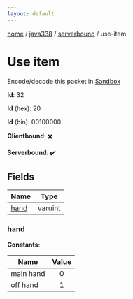 ```yaml
---
layout: default
---
```


[home](/)  /  [java338](/protocol/java338)  /  [serverbound](/protocol/java338/serverbound)  /  use-item

# Use item

Encode/decode this packet in [Sandbox](../../../sandbox/java338#serverbound.use_item)

**Id**: 32

**Id** (hex): 20

**Id** (bin): 00100000

**Clientbound**: ✖️

**Serverbound**: ✔️

## Fields

Name | Type
---|---
[hand](#hand) | varuint

### hand

**Constants**:

Name | Value
---|:---:
main hand | 0
off hand | 1
